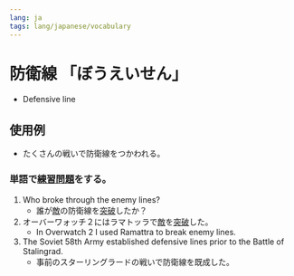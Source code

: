 ```yaml
---
lang: ja
tags: lang/japanese/vocabulary
---
```

# 防衛線 「ぼうえいせん」
- Defensive line
## 使用例
- たくさんの戦いで防衛線をつかわれる。

### 単語で[練習問題](練習問題.md)をする。
1. Who broke through the enemy lines?
	- 誰が[敵](敵.md)の防衛線を[突破](突破.md)したか？
1. オーバーワォッチ２にはラマトッラで[敵](敵.md)を[突破](突破.md)した。
	- In Overwatch 2 I used Ramattra to break enemy lines.
2. The Soviet 58th Army established defensive lines prior to the Battle of Stalingrad.
	-  事前のスターリングラードの戦いで防衛線を既成した。
